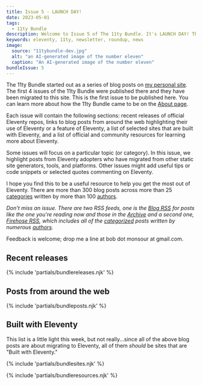 ```yaml
---
title: Issue 5 - LAUNCH DAY!
date: 2023-05-01
tags:
  - 11ty Bundle
description: Welcome to Issue 5 of The 11ty Bundle. It's LAUNCH DAY! The site includes resources for all things Eleventy. Read on to learn more.
keywords: eleventy, 11ty, newsletter, roundup, news
image:
  source: "11tybundle-dev.jpg"
  alt: "an AI-generated image of the number eleven"
  caption: "An AI-generated image of the number eleven"
bundleIssue: 5
---
```


The 11ty Bundle started out as a series of blog posts on [my personal site](https://www.bobmonsour.com/). The first 4 issues of the 11ty Bundle were published there and they have been migrated to this site. This is the first issue to be published here. You can learn more about how the 11ty Bundle came to be on the [About page](/about/).

Each issue will contain the following sections: recent releases of official Eleventy repos, links to blog posts from around the web highlighting their use of Eleventy or a feature of Eleventy, a list of selected sites that are built with Eleventy, and a list of official and community resources for learning more about Eleventy.

Some issues will focus on a particular topic (or category). In this issue, we highlight posts from Eleventy adopters who have migrated from other static site generators, tools, and platforms. Other issues might add useful tips or code snippets or selected quotes commenting on Eleventy.

I hope you find this to be a useful resource to help you get the most out of Eleventy. There are more than 300 blog posts across more than 25 [categories](/categories/) written by more than 100 [authors](/authors/).

_Don't miss an issue. There are two RSS feeds, one is the [Blog RSS](/feed.xml) for posts like the one you're reading now and those in the [Archive](/archive/) and a second one, [Firehose RSS](/firehosefeed.xml), which includes all of the [categorized](/categories/) posts written by numerous [authors](/authors/)._

Feedback is welcome; drop me a line at bob dot monsour at gmail.com.

## Recent releases

{% include 'partials/bundlereleases.njk' %}

## Posts from around the web

{% include 'partials/bundleposts.njk' %}

## Built with Eleventy

This list is a little light this week, but not really...since all of the above blog posts are about migrating to Eleventy, all of them _should_ be sites that are "Built with Eleventy."

{% include 'partials/bundlesites.njk' %}

{% include 'partials/bundleresources.njk' %}
